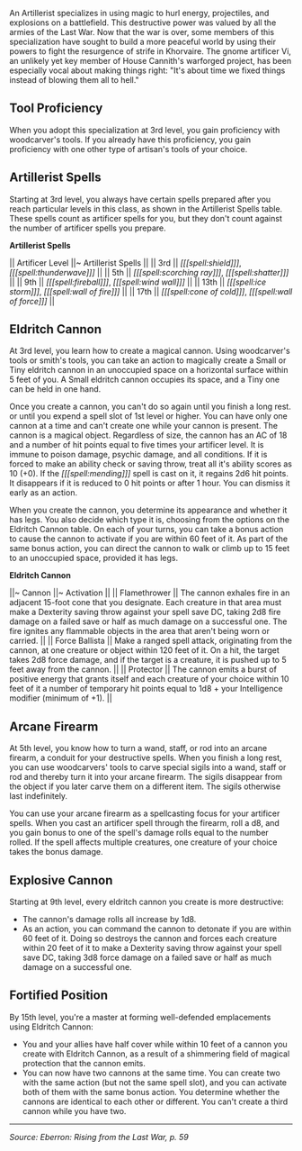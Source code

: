 An Artillerist specializes in using magic to hurl energy, projectiles, and explosions on a battlefield. This destructive power was valued by all the armies of the Last War. Now that the war is over, some members of this specialization have sought to build a more peaceful world by using their powers to fight the resurgence of strife in Khorvaire. The gnome artificer Vi, an unlikely yet key member of House Cannith's warforged project, has been especially vocal about making things right: "It's about time we fixed things instead of blowing them all to hell." 

## Tool Proficiency

When you adopt this specialization at 3rd level, you gain proficiency with woodcarver's tools. If you already have this proficiency, you gain proficiency with one other type of artisan's tools of your choice.

## Artillerist Spells

Starting at 3rd level, you always have certain spells prepared after you reach particular levels in this class, as shown in the Artillerist Spells table. These spells count as artificer spells for you, but they don't count against the number of artificer spells you prepare.

**Artillerist Spells**

|| Artificer Level ||~ Artillerist Spells ||
|| 3rd || _[[[spell:shield]]]_, _[[[spell:thunderwave]]]_ ||
|| 5th || _[[[spell:scorching ray]]]_, _[[[spell:shatter]]]_ ||
|| 9th || _[[[spell:fireball]]]_, _[[[spell:wind wall]]]_ ||
|| 13th || _[[[spell:ice storm]]]_, _[[[spell:wall of fire]]]_ ||
|| 17th || _[[[spell:cone of cold]]]_, _[[[spell:wall of force]]]_ ||

## Eldritch Cannon

At 3rd level, you learn how to create a magical cannon. Using woodcarver's tools or smith's tools, you can take an action to magically create a Small or Tiny eldritch cannon in an unoccupied space on a horizontal surface within 5 feet of you. A Small eldritch cannon occupies its space, and a Tiny one can be held in one hand.

Once you create a cannon, you can't do so again until you finish a long rest. or until you expend a spell slot of 1st level or higher. You can have only one cannon at a time and can't create one while your cannon is present. The cannon is a magical object. Regardless of size, the cannon has an AC of 18 and a number of hit points equal to five times your artificer level. It is immune to poison damage, psychic damage, and all conditions. If it is forced to make an ability check or saving throw, treat all it's ability scores as 10 (+0). If the _[[[spell:mending]]]_ spell is cast on it, it regains 2d6 hit points. It disappears if it is reduced to 0 hit points or after 1 hour. You can dismiss it early as an action.

When you create the cannon, you determine its appearance and whether it has legs. You also decide which type it is, choosing from the options on the Eldritch Cannon table. On each of your turns, you can take a bonus action to cause the cannon to activate if you are within 60 feet of it. As part of the same bonus action, you can direct the cannon to walk or climb up to 15 feet to an unoccupied space, provided it has legs.

**Eldritch Cannon**

||~ Cannon ||~ Activation ||
|| Flamethrower || The cannon exhales fire in an adjacent 15-foot cone that you designate. Each creature in that area must make a Dexterity saving throw against your spell save DC, taking 2d8 fire damage on a failed save or half as much damage on a successful one. The fire ignites any flammable objects in the area that aren't being worn or carried. ||
|| Force Ballista || Make a ranged spell attack, originating from the cannon, at one creature or object within 120 feet of it. On a hit, the target takes 2d8 force damage, and if the target is a creature, it is pushed up to 5 feet away from the cannon. ||
|| Protector || The cannon emits a burst of positive energy that grants itself and each creature of your choice within 10 feet of it a number of temporary hit points equal to 1d8 + your Intelligence modifier (minimum of +1). ||

## Arcane Firearm

At 5th level, you know how to turn a wand, staff, or rod into an arcane firearm, a conduit for your destructive spells. When you finish a long rest, you can use woodcarvers' tools to carve special sigils into a wand, staff or rod and thereby turn it into your arcane firearm. The sigils disappear from the object if you later carve them on a different item. The sigils otherwise last indefinitely.

You can use your arcane firearm as a spellcasting focus for your artificer spells. When you cast an artificer spell through the firearm, roll a d8, and you gain bonus to one of the spell's damage rolls equal to the number rolled. If the spell affects multiple creatures, one creature of your choice takes the bonus damage.

## Explosive Cannon

Starting at 9th level, every eldritch cannon you create is more destructive:

 * The cannon's damage rolls all increase by 1d8.
 * As an action, you can command the cannon to detonate if you are within 60 feet of it. Doing so destroys the cannon and forces each creature within 20 feet of it to make a Dexterity saving throw against your spell save DC, taking 3d8 force damage on a failed save or half as much damage on a successful one.
 
## Fortified Position

By 15th level, you're a master at forming well-defended emplacements using Eldritch Cannon:

 * You and your allies have half cover while within 10 feet of a cannon you create with Eldritch Cannon, as a result of a shimmering field of magical protection that the cannon emits.
 * You can now have two cannons at the same time. You can create two with the same action (but not the same spell slot), and you can activate both of them with the same bonus action. You determine whether the cannons are identical to each other or different. You can't create a third cannon while you have two.

----

*Source: Eberron: Rising from the Last War, p. 59*
